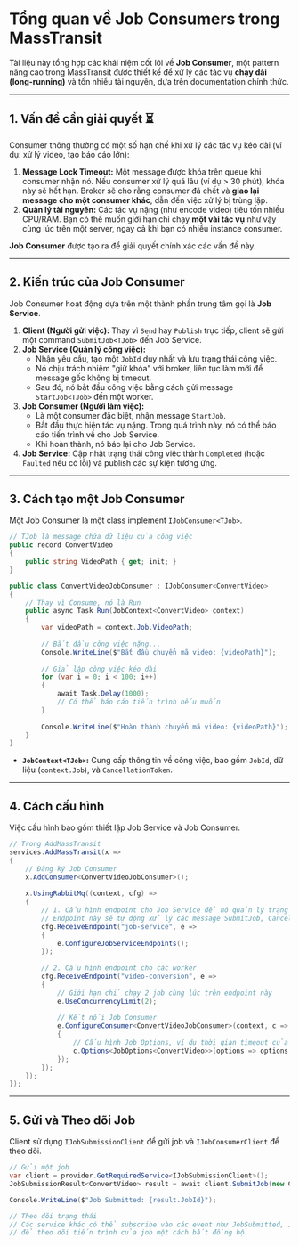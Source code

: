 # Tổng quan về Job Consumers trong MassTransit

Tài liệu này tổng hợp các khái niệm cốt lõi về **Job Consumer**, một pattern nâng cao trong MassTransit được thiết kế để xử lý các tác vụ **chạy dài (long-running)** và tốn nhiều tài nguyên, dựa trên documentation chính thức.

---

## 1. Vấn đề cần giải quyết ⏳

Consumer thông thường có một số hạn chế khi xử lý các tác vụ kéo dài (ví dụ: xử lý video, tạo báo cáo lớn):

1.  **Message Lock Timeout:** Một message được khóa trên queue khi consumer nhận nó. Nếu consumer xử lý quá lâu (ví dụ > 30 phút), khóa này sẽ hết hạn. Broker sẽ cho rằng consumer đã chết và **giao lại message cho một consumer khác**, dẫn đến việc xử lý bị trùng lặp.
2.  **Quản lý tài nguyên:** Các tác vụ nặng (như encode video) tiêu tốn nhiều CPU/RAM. Bạn có thể muốn giới hạn chỉ chạy **một vài tác vụ** như vậy cùng lúc trên một server, ngay cả khi bạn có nhiều instance consumer.

**Job Consumer** được tạo ra để giải quyết chính xác các vấn đề này.

---

## 2. Kiến trúc của Job Consumer

Job Consumer hoạt động dựa trên một thành phần trung tâm gọi là **Job Service**.



1.  **Client (Người gửi việc):** Thay vì `Send` hay `Publish` trực tiếp, client sẽ gửi một command `SubmitJob<TJob>` đến Job Service.
2.  **Job Service (Quản lý công việc):**
    * Nhận yêu cầu, tạo một `JobId` duy nhất và lưu trạng thái công việc.
    * Nó chịu trách nhiệm "giữ khóa" với broker, liên tục làm mới để message gốc không bị timeout.
    * Sau đó, nó bắt đầu công việc bằng cách gửi message `StartJob<TJob>` đến một worker.
3.  **Job Consumer (Người làm việc):**
    * Là một consumer đặc biệt, nhận message `StartJob`.
    * Bắt đầu thực hiện tác vụ nặng. Trong quá trình này, nó có thể báo cáo tiến trình về cho Job Service.
    * Khi hoàn thành, nó báo lại cho Job Service.
4.  **Job Service:** Cập nhật trạng thái công việc thành `Completed` (hoặc `Faulted` nếu có lỗi) và publish các sự kiện tương ứng.

---

## 3. Cách tạo một Job Consumer

Một Job Consumer là một class implement `IJobConsumer<TJob>`.

```csharp
// TJob là message chứa dữ liệu của công việc
public record ConvertVideo
{
    public string VideoPath { get; init; }
}

public class ConvertVideoJobConsumer : IJobConsumer<ConvertVideo>
{
    // Thay vì Consume, nó là Run
    public async Task Run(JobContext<ConvertVideo> context)
    {
        var videoPath = context.Job.VideoPath;
        
        // Bắt đầu công việc nặng...
        Console.WriteLine($"Bắt đầu chuyển mã video: {videoPath}");
        
        // Giả lập công việc kéo dài
        for (var i = 0; i < 100; i++)
        {
            await Task.Delay(1000);
            // Có thể báo cáo tiến trình nếu muốn
        }
        
        Console.WriteLine($"Hoàn thành chuyển mã video: {videoPath}");
    }
}
```
* **`JobContext<TJob>`:** Cung cấp thông tin về công việc, bao gồm `JobId`, dữ liệu (`context.Job`), và `CancellationToken`.

---

## 4. Cách cấu hình

Việc cấu hình bao gồm thiết lập Job Service và Job Consumer.

```csharp
// Trong AddMassTransit
services.AddMassTransit(x => 
{
    // Đăng ký Job Consumer
    x.AddConsumer<ConvertVideoJobConsumer>();
    
    x.UsingRabbitMq((context, cfg) => 
    {
        // 1. Cấu hình endpoint cho Job Service để nó quản lý trạng thái
        // Endpoint này sẽ tự động xử lý các message SubmitJob, CancelJob...
        cfg.ReceiveEndpoint("job-service", e => 
        {
            e.ConfigureJobServiceEndpoints();
        });
        
        // 2. Cấu hình endpoint cho các worker
        cfg.ReceiveEndpoint("video-conversion", e =>
        {
            // Giới hạn chỉ chạy 2 job cùng lúc trên endpoint này
            e.UseConcurrencyLimit(2);
            
            // Kết nối Job Consumer
            e.ConfigureConsumer<ConvertVideoJobConsumer>(context, c => 
            {
                // Cấu hình Job Options, ví dụ thời gian timeout của job
                c.Options<JobOptions<ConvertVideo>>(options => options.SetJobTimeout(TimeSpan.FromHours(1)));
            });
        });
    });
});
```

---

## 5. Gửi và Theo dõi Job

Client sử dụng `IJobSubmissionClient` để gửi job và `IJobConsumerClient` để theo dõi.

```csharp
// Gửi một job
var client = provider.GetRequiredService<IJobSubmissionClient>();
JobSubmissionResult<ConvertVideo> result = await client.SubmitJob(new ConvertVideo { VideoPath = "..." });

Console.WriteLine($"Job Submitted: {result.JobId}");

// Theo dõi trạng thái
// Các service khác có thể subscribe vào các event như JobSubmitted, JobStarted, JobCompleted, JobFaulted
// để theo dõi tiến trình của job một cách bất đồng bộ.
```